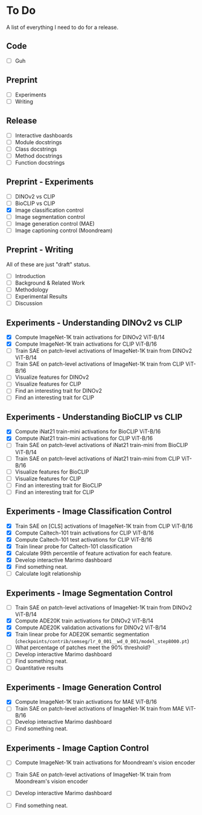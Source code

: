 # To Do

A list of everything I need to do for a release.

## Code

* [ ] Guh

## Preprint

* [ ] Experiments
* [ ] Writing

## Release

* [ ] Interactive dashboards
* [ ] Module docstrings
* [ ] Class docstrings
* [ ] Method docstrings
* [ ] Function docstrings

## Preprint - Experiments

* [ ] DINOv2 vs CLIP
* [ ] BioCLIP vs CLIP
* [x] Image classification control
* [ ] Image segmentation control
* [ ] Image generation control (MAE)
* [ ] Image captioning control (Moondream)

## Preprint - Writing

All of these are just "draft" status.

* [ ] Introduction
* [ ] Background & Related Work
* [ ] Methodology
* [ ] Experimental Results
* [ ] Discussion

## Experiments - Understanding DINOv2 vs CLIP

* [x] Compute ImageNet-1K train activations for DINOv2 ViT-B/14
* [x] Compute ImageNet-1K train activations for CLIP ViT-B/16
* [ ] Train SAE on patch-level activations of ImageNet-1K train from DINOv2 ViT-B/14
* [ ] Train SAE on patch-level activations of ImageNet-1K train from CLIP ViT-B/16
* [ ] Visualize features for DINOv2
* [ ] Visualize features for CLIP
* [ ] Find an interesting trait for DINOv2
* [ ] Find an interesting trait for CLIP

## Experiments - Understanding BioCLIP vs CLIP

* [x] Compute iNat21 train-mini activations for BioCLIP ViT-B/16
* [x] Compute iNat21 train-mini activations for CLIP ViT-B/16
* [ ] Train SAE on patch-level activations of iNat21 train-mini from BioCLIP ViT-B/14
* [ ] Train SAE on patch-level activations of iNat21 train-mini from CLIP ViT-B/16
* [ ] Visualize features for BioCLIP
* [ ] Visualize features for CLIP
* [ ] Find an interesting trait for BioCLIP
* [ ] Find an interesting trait for CLIP

## Experiments - Image Classification Control

* [x] Train SAE on [CLS] activations of ImageNet-1K train from CLIP ViT-B/16
* [x] Compute Caltech-101 train activations for CLIP ViT-B/16
* [x] Compute Caltech-101 test activations for CLIP ViT-B/16
* [x] Train linear probe for Caltech-101 classification
* [x] Calculate 99th percentile of feature activation for each feature.
* [x] Develop interactive Marimo dashboard
* [x] Find something neat.
* [ ] Calculate logit relationship

## Experiments - Image Segmentation Control

* [ ] Train SAE on patch-level activations of ImageNet-1K train from DINOv2 ViT-B/14
* [x] Compute ADE20K train activations for DINOv2 ViT-B/14
* [x] Compute ADE20K validation activations for DINOv2 ViT-B/14
* [x] Train linear probe for ADE20K semantic segmentation (`checkpoints/contrib/semseg/lr_0_001__wd_0_001/model_step8000.pt`)
* [ ] What percentage of patches meet the 90% threshold?
* [ ] Develop interactive Marimo dashboard
* [ ] Find something neat.
* [ ] Quantitative results

## Experiments - Image Generation Control

* [x] Compute ImageNet-1K train activations for MAE ViT-B/16 
* [ ] Train SAE on patch-level activations of ImageNet-1K train from MAE ViT-B/16
* [ ] Develop interactive Marimo dashboard
* [ ] Find something neat.

## Experiments - Image Caption Control

* [ ] Compute ImageNet-1K train activations for Moondream's vision encoder
* [ ] Train SAE on patch-level activations of ImageNet-1K train from Moondream's vision encoder 
* [ ] Develop interactive Marimo dashboard
* [ ] Find something neat.


